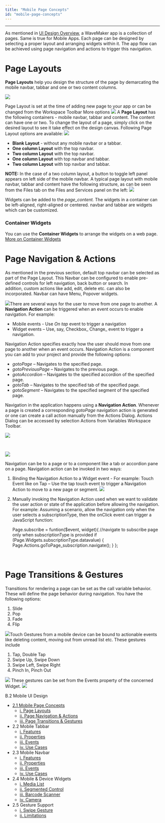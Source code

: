 ```yaml
---
title: "Mobile Page Concepts"
id: "mobile-page-concepts"
---
```

---

As mentioned in [UI Design Overview](/learn/app-development/ui-design/design-overview/), a WaveMaker app is a collection of pages. Same is true for Mobile Apps. Each page can be designed by selecting a proper layout and arranging widgets within it. The app flow can be achieved using page navigation and actions to trigger this navigation.

# Page Layouts

**Page Layouts** help you design the structure of the page by demarcating the mobile navbar, tabbar and one or two content columns.

[![](../assets/page_layout_concept_mobile.png)](../assets/page_layout_concept_mobile.png)

Page Layout is set at the time of adding new page to your app or can be changed from the Workspace Toolbar More options [![](../assets/mobile_layout_change.png)](../assets/mobile_layout_change.png) A **Page Layout** has the following containers - mobile navbar, tabbar and content. The content can have one or two. To change the layout of a page, simply click on the desired layout to see it take effect on the design canvas. Following Page Layout options are available: [![](../assets/page_layout_mobile.png)](../assets/page_layout_mobile.png)

- **Blank Layout** - without any mobile navbar or a tabbar.
- **One column Layout** with the top navbar.
- **Two column Layout** with the top navbar.
- **One column Layout** with top navbar and tabbar.
- **Two column Layout** with top navbar and tabbar.

**NOTE:** In the case of a two column layout, a button to toggle left panel appears on left side of the mobile navbar. A typical page layout with mobile navbar, tabbar and content have the following structure, as can be seen from the Files tab on the Files and Services panel on the left: [![](../assets/page_layout_files_mobile.png)](../assets/page_layout_files_mobile.png)

Widgets can be added to the _page\_content._ The widgets in a container can be left-aligned, right-aligned or centered. navbar and tabbar are widgets which can be customized.

### Container Widgets

You can use the **Container Widgets** to arrange the widgets on a web page. [More on Container Widgets](/learn/app-development/widgets/widget-library/#container)

# Page Navigation & Actions

As mentioned in the previous section, default top navbar can be selected as part of the Page Layout. This Navbar can be configured to enable pre-defined controls for left navigation, back button or search. In addition, custom actions like add, edit, delete etc. can also be incorporated. Navbar can have Menu, Popover widgets.

[![](../assets/page_navigation_mobile.png)](../assets/page_navigation_mobile.png)There are several ways for the user to move from one page to another. A **Navigation Action** can be triggered when an event occurs to enable navigation. For example:

- Mobile events - Use _On tap_ event to trigger a navigation
- Widget events – Use, say, Checkbox_ Change_ event to trigger a navigation.

Navigation Action specifies exactly how the user should move from one page to another when an event occurs. Navigation Action is a component you can add to your project and provide the following options:

- _gotoPage_ – Navigates to the specified page.
- _gotoPreviousPage_ – Navigates to the previous page.
- _gotoAccordion_ – Navigates to the specified accordion of the specified page.
- _gotoTab_ – Navigates to the specified tab of the specified page.
- _gotoSegment_ – Navigates to the specified segment of the specified page.

Navigation in the application happens using a **Navigation Action**. Whenever a page is created a corresponding _gotoPage_ navigation action is generated or one can create a call action manually from the Actions Dialog. Actions Dialog can be accessed by selection Actions from Variables Workspace Toolbar.

[![](../assets/action_sel_mobile.png)](../assets/action_sel_mobile.png)

 

[![](../assets/action_new_mobile.png)](../assets/action_new_mobile.png)

Navigation can be to a page or to a component like a tab or accordion pane on a page. Navigation action can be invoked in two ways:

1. Binding the Navigation Action to a Widget event - For example: Touch Event like on Tap – Use the tap touch event to trigger a Navigation Action to move to a new page or segment. [![](../assets/action_event_mobile.png)](../assets/action_event_mobile.png)
2. Manually invoking the Navigation Action used when we want to validate the user action or state of the application before allowing the navigation. For example: Assuming a scenario, allow the navigation only when the user selects a subscriptionType, then the onClick event can trigger a JavaScript function:
    
    Page.subscribe = funtion($event, widget){
      //navigate to subscribe page only when subscriptionType is provided
      if (Page.Widgets.subscriptionType.datavalue) {
          Page.Actions.goToPage\_subscription.navigate();
       }
     };
    
     

# Page Transitions & Gestures

Transitions for rendering a page can be set as the call variable behavior. These will define the page behavior during navigation. You have the following options:

1. Slide
2. Pop
3. Fade
4. Flip

[![](../assets/call_trans_mobile.png)](../assets/call_trans_mobile.png)Touch Gestures from a mobile device can be bound to actionable events like deleting content, moving out from unread list etc. These gestures include

1. Tap, Double Tap
2. Swipe Up, Swipe Down
3. Swipe Left, Swipe Right
4. Pinch In, Pinch Out

[![](../assets/page_gestures_mobile.png)](../assets/page_gestures_mobile.png) These gestures can be set from the Events property of the concerned Widget. [![](../assets/call_gestures_mobile.png)](../assets/call_gestures_mobile.png)

B.2 Mobile UI Design

- [2.1 Mobile Page Concepts](#)
    - [i. Page Layouts](/learn/hybrid-mobile/mobile-page-concepts/#page-layouts)
    - [ii. Page Navigation & Actions](/learn/hybrid-mobile/mobile-page-concepts/#page-navigation-actions)
    - [iii. Page Transitions & Gestures](/learn/hybrid-mobile/mobile-page-concepts/#page-transitions-gestures)
- 2.2 Mobile Tabbar
    - [i. Features](/learn/hybrid-mobile/mobile-tabbar/#features)
    - [ii. Properties](/learn/hybrid-mobile/mobile-tabbar/#properties)
    - [iii. Events](/learn/hybrid-mobile/mobile-tabbar/#events)
    - [iv. Use Cases](/learn/hybrid-mobile/mobile-tabbar/#use-cases)
- 2.3 Mobile Navbar
    - [i. Features](/learn/hybrid-mobile/mobile-navbar/#features)
    - [ii. Properties](/learn/hybrid-mobile/mobile-navbar/#properties)
    - [iii. Events](/learn/hybrid-mobile/mobile-navbar/#events)
    - [iv. Use Cases](/learn/hybrid-mobile/mobile-navbar/#use-cases)
- 2.4 Mobile & Device Widgets
    - [i. Media List](/learn/app-development/widgets/mobile-widgets/media-list/)
    - [ii. Segmented Control](/learn/app-development/widgets/mobile-widgets/segmented-control/)
    - [iii. Barcode Scanner](/learn/app-development/widgets/mobile-widgets/barcode-scanner/)
    - [iv. Camera](/learn/app-development/widgets/mobile-widgets/camera/)
- 2.5 Gesture Support
    - [i. Swipe Gesture](/learn/hybrid-mobile/gesture-support/#swipe)
    - [ii. Limitations](/learn/hybrid-mobile/gesture-support/#limit)
